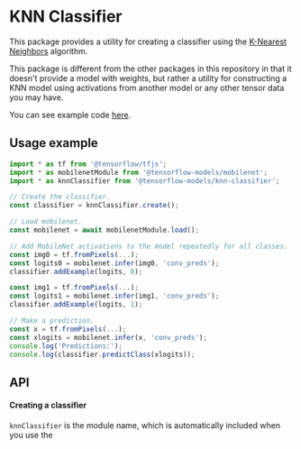 # KNN Classifier

This package provides a utility for creating a classifier using the
[K-Nearest Neighbors](https://en.wikipedia.org/wiki/K-nearest_neighbors_algorithm)
algorithm.

This package is different from the other packages in this repository in that it
doesn't provide a model with weights, but rather a utility for constructing a
KNN model using activations from another model or any other tensor data you
may have.

You can see example code [here](https://github.com/tensorflow/tfjs-models/tree/master/knn-classifier/demo).

## Usage example

```js
import * as tf from '@tensorflow/tfjs';
import * as mobilenetModule from '@tensorflow-models/mobilenet';
import * as knnClassifier from '@tensorflow-models/knn-classifier';

// Create the classifier.
const classifier = knnClassifier.create();

// Load mobilenet.
const mobilenet = await mobilenetModule.load();

// Add MobileNet activations to the model repeatedly for all classes.
const img0 = tf.fromPixels(...);
const logits0 = mobilenet.infer(img0, 'conv_preds');
classifier.addExample(logits, 0);

const img1 = tf.fromPixels(...);
const logits1 = mobilenet.infer(img1, 'conv_preds');
classifier.addExample(logits, 1);

// Make a prediction.
const x = tf.fromPixels(...);
const xlogits = mobilenet.infer(x, 'conv_preds');
console.log('Predictions:');
console.log(classifier.predictClass(xlogits));
```

## API

#### Creating a classifier
`knnClassifier` is the module name, which is automatically included when you use
the <script src> method.

```ts
classifier = knnClassifier.create()
```

Returns a `KNNImageClassifier`.

#### Adding examples

```ts
classifier.addExample(
  example: tf.Tensor,
  classIndex: number
): void;
```

Args:
- **example:** An example to add to the dataset, usually an activation from
  another model.
- **classIndex:** The class index of the example.

#### Making a prediction

```ts
classifier.predictClass(
  input: tf.Tensor,
  k = 3
): Promise<{classIndex: number, confidences: {[classId: number]: number}}>;
```

Args:
- **input:** An example to make a prediction on, usually an activation from
  another model.
- **k:** The K value to use in K-nearest neighbors. The algorithm will first
  find the K nearest examples from those it was previously shown, and then choose
  the class that appears the most as the final prediction for the input example.
  Defaults to 3. If examples < k, k = examples.

Returns an object with a top classIndex, and confidences mapping all class
indices to their confidence.

#### Misc

##### Clear all examples for a class.

```ts
classifier.clearClass(classIndex: number)
```

Args:
- **classIndex:** The class to clear all examples for.

##### Clear all examples from all classes

```ts
classifier.clearAllClasses()
```

##### Get the example count for each class

```ts
classifier.getClassExampleCount(): {[classId: number]: number}
```

Returns an object that maps classId to example count for that class.

##### Get the full dataset, useful for saving state.

```ts
classifier.getClassifierDataset(): {[classId: number]: Tensor2D}
```

##### Set the full dataset, useful for restoring state.

```ts
classifier.setClassifierDataset(dataset: {[classId: number]: Tensor2D})
```

Args:
- **dataset:** The class dataset matrices map. Can be retrieved from
  getClassDatsetMatrices. Useful for restoring state.

##### Get the total number of classes

```ts
classifier.getNumClasses(): number
```

##### Dispose the classifier and all internal state

Clears up WebGL memory. Useful if you no longer need the classifier in your
application.

```ts
classifier.dispose()
```
